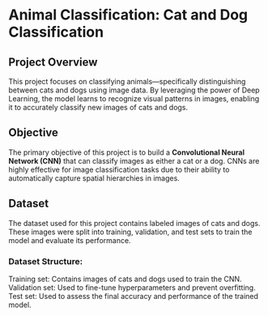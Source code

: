 # Animal Classification: Cat and Dog Classification
## Project Overview

This project focuses on classifying animals—specifically distinguishing between cats and dogs using image data. By leveraging the power of Deep Learning, the model learns to recognize visual patterns in images, enabling it to accurately classify new images of cats and dogs.

## Objective
The primary objective of this project is to build a **Convolutional Neural Network (CNN)** that can classify images as either a cat or a dog. CNNs are highly effective for image classification tasks due to their ability to automatically capture spatial hierarchies in images.


## Dataset
The dataset used for this project contains labeled images of cats and dogs. These images were split into training, validation, and test sets to train the model and evaluate its performance.

### Dataset Structure:
Training set: Contains images of cats and dogs used to train the CNN.
Validation set: Used to fine-tune hyperparameters and prevent overfitting.
Test set: Used to assess the final accuracy and performance of the trained model.

